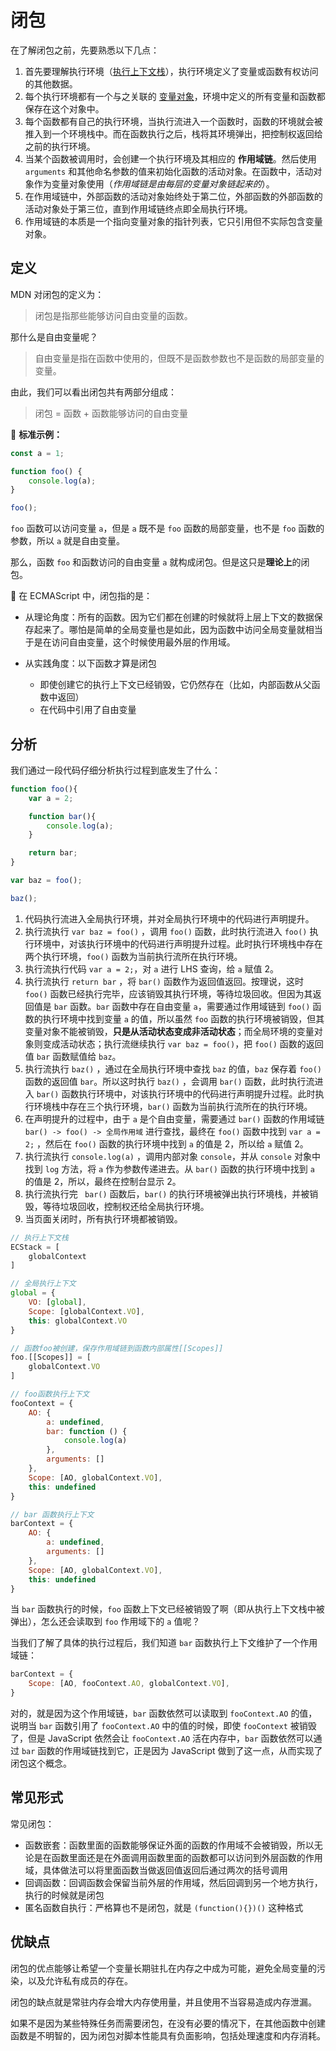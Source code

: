 # 闭包

在了解闭包之前，先要熟悉以下几点： 

1. 首先要理解执行环境（[执行上下文栈](../execution/execution-context-stack.md)），执行环境定义了变量或函数有权访问的其他数据。
2. 每个执行环境都有一个与之关联的 [变量对象](../execution/variable-object.md)，环境中定义的所有变量和函数都保存在这个对象中。
3. 每个函数都有自己的执行环境，当执行流进入一个函数时，函数的环境就会被推入到一个环境栈中。而在函数执行之后，栈将其环境弹出，把控制权返回给之前的执行环境。
4. 当某个函数被调用时，会创建一个执行环境及其相应的 **作用域链**。然后使用 `arguments` 和其他命名参数的值来初始化函数的活动对象。在函数中，活动对象作为变量对象使用（*作用域链是由每层的变量对象链起来的*）。
5. 在作用域链中，外部函数的活动对象始终处于第二位，外部函数的外部函数的活动对象处于第三位，直到作用域链终点即全局执行环境。
6. 作用域链的本质是一个指向变量对象的指针列表，它只引用但不实际包含变量对象。

## 定义

MDN 对闭包的定义为：

> 闭包是指那些能够访问自由变量的函数。

那什么是自由变量呢？

> 自由变量是指在函数中使用的，但既不是函数参数也不是函数的局部变量的变量。

由此，我们可以看出闭包共有两部分组成：

> 闭包 = 函数 + 函数能够访问的自由变量

🌰 **标准示例：**

```js
const a = 1;

function foo() {
    console.log(a);
}

foo();
```

`foo` 函数可以访问变量 `a`，但是 `a` 既不是 `foo` 函数的局部变量，也不是 `foo` 函数的参数，所以 `a` 就是自由变量。

那么，函数 `foo` 和函数访问的自由变量 `a` 就构成闭包。但是这只是**理论上**的闭包。

🎉 在 ECMAScript 中，闭包指的是：

* 从理论角度：所有的函数。因为它们都在创建的时候就将上层上下文的数据保存起来了。哪怕是简单的全局变量也是如此，因为函数中访问全局变量就相当于是在访问自由变量，这个时候使用最外层的作用域。

* 从实践角度：以下函数才算是闭包
  * 即使创建它的执行上下文已经销毁，它仍然存在（比如，内部函数从父函数中返回）
  * 在代码中引用了自由变量

## 分析

我们通过一段代码仔细分析执行过程到底发生了什么：

```js
function foo(){
    var a = 2;

    function bar(){
        console.log(a);
    }

    return bar;
}

var baz = foo();

baz();
```

1. 代码执行流进入全局执行环境，并对全局执行环境中的代码进行声明提升。
2. 执行流执行 `var baz = foo()` ，调用 `foo()` 函数，此时执行流进入 `foo()` 执行环境中，对该执行环境中的代码进行声明提升过程。此时执行环境栈中存在两个执行环境，`foo()` 函数为当前执行流所在执行环境。
3. 执行流执行代码 `var a = 2;`，对 `a` 进行 LHS 查询，给 `a` 赋值 2。
4. 执行流执行 `return bar` ，将 `bar()` 函数作为返回值返回。按理说，这时 `foo()` 函数已经执行完毕，应该销毁其执行环境，等待垃圾回收。但因为其返回值是 `bar` 函数。`bar` 函数中存在自由变量 `a`，需要通过作用域链到 `foo()` 函数的执行环境中找到变量 `a` 的值，所以虽然 `foo` 函数的执行环境被销毁，但其变量对象不能被销毁，**只是从活动状态变成非活动状态**；而全局环境的变量对象则变成活动状态；执行流继续执行 `var baz = foo()`，把 `foo()` 函数的返回值 `bar` 函数赋值给 `baz`。
5. 执行流执行 `baz()` ，通过在全局执行环境中查找 `baz` 的值，`baz` 保存着 `foo()` 函数的返回值 `bar`。所以这时执行 `baz()` ，会调用 `bar()` 函数，此时执行流进入 `bar()` 函数执行环境中，对该执行环境中的代码进行声明提升过程。此时执行环境栈中存在三个执行环境，`bar()` 函数为当前执行流所在的执行环境。
6. 在声明提升的过程中，由于 `a` 是个自由变量，需要通过 `bar()` 函数的作用域链 `bar() -> foo() -> 全局作用域` 进行查找，最终在 `foo()` 函数中找到 `var a = 2;` ，然后在 `foo()` 函数的执行环境中找到 `a` 的值是 2，所以给 `a` 赋值 2。
7. 执行流执行 `console.log(a)` ，调用内部对象 `console`，并从 `console` 对象中找到 `log` 方法，将 `a` 作为参数传递进去。从 `bar()` 函数的执行环境中找到 `a` 的值是 2，所以，最终在控制台显示 2。
8. 执行流执行完 ` bar()` 函数后，`bar()` 的执行环境被弹出执行环境栈，并被销毁，等待垃圾回收，控制权还给全局执行环境。
9. 当页面关闭时，所有执行环境都被销毁。

```js
// 执行上下文栈
ECStack = [
    globalContext
]

// 全局执行上下文
global = {
    VO: [global],
    Scope: [globalContext.VO],
    this: globalContext.VO
}

// 函数foo被创建，保存作用域链到函数内部属性[[Scopes]]
foo.[[Scopes]] = [
    globalContext.VO
]
```

```js
// foo函数执行上下文
fooContext = {
    AO: {
        a: undefined,
        bar: function () {
            console.log(a)
        },
        arguments: []
    },
    Scope: [AO, globalContext.VO],
    this: undefined
}
```

```js
// bar 函数执行上下文
barContext = {
    AO: {
        a: undefined,
        arguments: []
    },
    Scope: [AO, globalContext.VO],
    this: undefined
}
```

当 `bar` 函数执行的时候，`foo` 函数上下文已经被销毁了啊（即从执行上下文栈中被弹出），怎么还会读取到 `foo` 作用域下的 `a` 值呢？

当我们了解了具体的执行过程后，我们知道 `bar` 函数执行上下文维护了一个作用域链：

```js
barContext = {
    Scope: [AO, fooContext.AO, globalContext.VO],
}
```

对的，就是因为这个作用域链，`bar` 函数依然可以读取到 `fooContext.AO` 的值，说明当 `bar` 函数引用了 `fooContext.AO` 中的值的时候，即使 `fooContext` 被销毁了，但是 JavaScript 依然会让 `fooContext.AO` 活在内存中，`bar` 函数依然可以通过 `bar` 函数的作用域链找到它，正是因为 JavaScript 做到了这一点，从而实现了闭包这个概念。

## 常见形式

常见闭包：

* 函数嵌套：函数里面的函数能够保证外面的函数的作用域不会被销毁，所以无论是在函数里面还是在外面调用函数里面的函数都可以访问到外层函数的作用域，具体做法可以将里面函数当做返回值返回后通过两次的括号调用
* 回调函数：回调函数会保留当前外层的作用域，然后回调到另一个地方执行，执行的时候就是闭包
* 匿名函数自执行：严格算也不是闭包，就是 `(function(){})()` 这种格式

## 优缺点

闭包的优点能够让希望一个变量长期驻扎在内存之中成为可能，避免全局变量的污染，以及允许私有成员的存在。

闭包的缺点就是常驻内存会增大内存使用量，并且使用不当容易造成内存泄漏。

如果不是因为某些特殊任务而需要闭包，在没有必要的情况下，在其他函数中创建函数是不明智的，因为闭包对脚本性能具有负面影响，包括处理速度和内存消耗。





